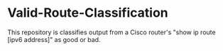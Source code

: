 # Valid-Route-Classification
This repository is classifies output from a Cisco router's "show ip route [ipv6 address]" as good or bad.
